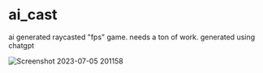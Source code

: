 # ai_cast
ai generated raycasted "fps" game. needs a ton of work.
generated using chatgpt

![Screenshot 2023-07-05 201158](https://github.com/reallypseudo/ai_cast/assets/126140186/0cb949d9-da10-4876-bc0b-440e76bb38b7)
